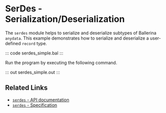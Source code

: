 # SerDes - Serialization/Deserialization

The `serdes` module helps to serialize and deserialize subtypes of Ballerina `anydata`. This example demonstrates how to serialize and deserialize a user-defined `record` type.

::: code serdes_simple.bal :::

Run the program by executing the following command.

::: out serdes_simple.out :::

## Related Links
- [`serdes` - API documentation](https://lib.ballerina.io/ballerina/serdes/latest)
- [`serdes` - Specification](/spec/serdes)
